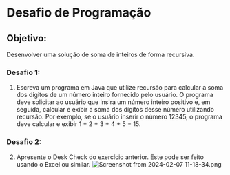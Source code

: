 # Desafio de Programação

## Objetivo:
Desenvolver uma solução de soma de inteiros de forma recursiva.

### Desafio 1:
1. Escreva um programa em Java que utilize recursão para calcular a soma dos dígitos de um número inteiro fornecido pelo usuário. O programa deve solicitar ao usuário que insira um número inteiro positivo e, em seguida, calcular e exibir a soma dos dígitos desse número utilizando recursão. Por exemplo, se o usuário inserir o número 12345, o programa deve calcular e exibir 1 + 2 + 3 +  4 + 5 = 15.

### Desafio 2:
2. Apresente o Desk Check do exercício anterior. Este pode ser feito usando o Excel ou similar.
![Screenshot from 2024-02-07 11-18-34.png](..%2F..%2F..%2FPictures%2FScreenshots%2FScreenshot%20from%202024-02-07%2011-18-34.png)